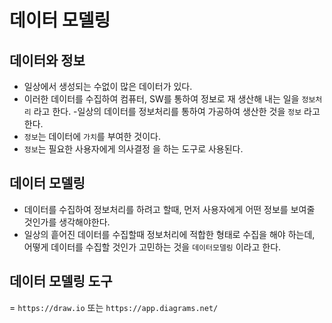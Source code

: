 # 데이터 모델링

## 데이터와 정보
- 일상에서 생성되는 수없이 많은 데이터가 있다.
- 이러한 데이터를 수집하여 컴퓨터, SW를 통하여 정보로
재 생산해 내는 일을 `정보처리` 라고 한다.
-일상의 데이터를 정보처리를 통하여 가공하여 생산한 것을 `정보` 라고 한다.
- `정보`는 데이터에 `가치`를 부여한 것이다.
- `정보`는 필요한 사용자에게 의사결정 을 하는 도구로 사용된다.

## 데이터 모델링
- 데이터를 수집하여 정보처리를 하려고 할때, 먼저 사용자에게 어떤 정보를 보여줄 것인가를 생각해야한다.
- 일상의 흩어진 데이터를 수집할때 정보처리에 적합한 형태로 수집을 해야 하는데, 어떻게 데이터를 수집할 것인가 고민하는 것을 `데이터모델링` 이라고 한다. 

## 데이터 모델링 도구
= `https://draw.io` 또는 `https://app.diagrams.net/`